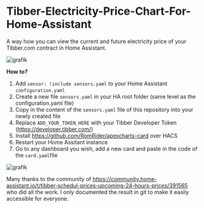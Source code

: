 # Tibber-Electricity-Price-Chart-For-Home-Assistant
A way how you can view the current and future electricity price of your Tibber.com contract in Home Assistant.

![grafik](https://github.com/dominikamann/Tibber-Electricity-Price-Chart-For-Home-Assistant/assets/29973737/d9213327-889f-41d5-8e90-c5fbcce6707d)

**How to?**

 1. Add `sensor: !include sensors.yaml` to your Home Assistant `configuration.yaml`
 2. Create a new file `sensors.yaml` in your HA root folder (same level as the configuration.yaml file)
 3. Copy in the content of the  `sensors.yaml` file of this repository into your newly created file
 4. Replace `ADD_YOUR_TOKEN_HERE` with your Tibber Developer Token (https://developer.tibber.com/)
 5. Install https://github.com/RomRider/apexcharts-card over HACS
 6. Restart your Home Assitant instance
 7. Go to any dashboard you wish, add a new card and paste in the code of the `card.yaml`file

![grafik](https://github.com/dominikamann/Tibber-Electricity-Price-Chart-For-Home-Assistant/assets/29973737/6d7381ab-cca9-4efa-9425-faa2ad59eed0)


Many thanks to the community of https://community.home-assistant.io/t/tibber-schedul-prices-upcoming-24-hours-prices/391565 who did all the work. I only documented the result in git to make it easily accessible for everyone.

